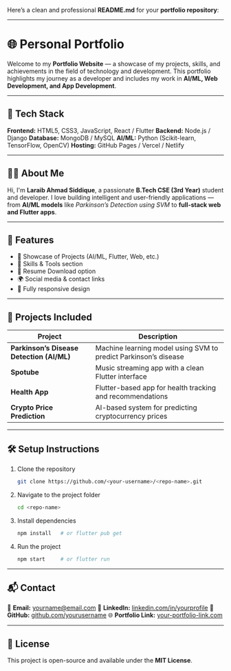 Here’s a clean and professional **README.md** for your **portfolio repository**:

---

# 🌐 Personal Portfolio

Welcome to my **Portfolio Website** — a showcase of my projects, skills, and achievements in the field of technology and development.
This portfolio highlights my journey as a developer and includes my work in **AI/ML, Web Development, and App Development**.

---

## 🚀 Tech Stack

**Frontend:** HTML5, CSS3, JavaScript, React / Flutter
**Backend:** Node.js / Django
**Database:** MongoDB / MySQL
**AI/ML:** Python (Scikit-learn, TensorFlow, OpenCV)
**Hosting:** GitHub Pages / Vercel / Netlify

---

## 🧑‍💻 About Me

Hi, I'm **Laraib Ahmad Siddique**, a passionate **B.Tech CSE (3rd Year)** student and developer.
I love building intelligent and user-friendly applications — from **AI/ML models** like *Parkinson’s Detection using SVM* to **full-stack web and Flutter apps**.

---

## 📂 Features

* 💼 Showcase of Projects (AI/ML, Flutter, Web, etc.)
* 🧠 Skills & Tools section
* 📄 Resume Download option
* 🌍 Social media & contact links
* 📱 Fully responsive design

---

## 🧩 Projects Included

| Project                                   | Description                                                     |
| ----------------------------------------- | --------------------------------------------------------------- |
| **Parkinson’s Disease Detection (AI/ML)** | Machine learning model using SVM to predict Parkinson’s disease |
| **Spotube**                               | Music streaming app with a clean Flutter interface              |
| **Health App**                            | Flutter-based app for health tracking and recommendations       |
| **Crypto Price Prediction**               | AI-based system for predicting cryptocurrency prices            |

---

## 🛠️ Setup Instructions

1. Clone the repository

   ```bash
   git clone https://github.com/<your-username>/<repo-name>.git
   ```
2. Navigate to the project folder

   ```bash
   cd <repo-name>
   ```
3. Install dependencies

   ```bash
   npm install   # or flutter pub get
   ```
4. Run the project

   ```bash
   npm start     # or flutter run
   ```

---

## 📬 Contact

📧 **Email:** [yourname@email.com](mailto:yourname@email.com)
💼 **LinkedIn:** [linkedin.com/in/yourprofile](#)
🐙 **GitHub:** [github.com/yourusername](#)
🌐 **Portfolio Link:** [your-portfolio-link.com](#)

---

## 📝 License

This project is open-source and available under the **MIT License**.